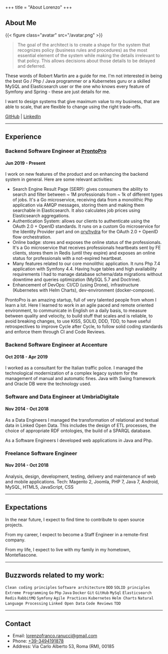 +++
title = "About Lorenzo"
+++

## About Me

{{< figure class="avatar" src="/avatar.png" >}}

> The goal of the architect is to create a shape for the system that recognizes policy (business rules and procedures) as the most essential element of the system while making the details irrelevant to that policy. This allows decisions about those details to be delayed and deferred.

These words of Robert Martin are a guide for me. I'm not interested in being the best Go / Php / Java programmer or a Kubernetes guru or a skilled MySQL and Elasticsearch user or the one who knows every feature of Symfony and Spring - these are just details for me. 

I want to design systems that give maximum value to my business, that are able to scale, that are flexible to change using the right trade-offs.

[GitHub](https://github.com/lorenzoranucci) | [LinkedIn](https://www.linkedin.com/in/lorenzo-franco-ranucci-859416b2/)

---

## Experience

### Backend Software Engineer at [ProntoPro](https://prontopro.it)
#### Jun 2019 - Present

I work on new features of the product and on enhancing the backend system in general. Here are some relevant activities:

- Search Engine Result Page (SERP): gives consumers the ability to search and filter between ~ 1M professionals from ~ 1k of different types of jobs. It's a Go microservice, receiving data from a monolithic Php application via AMQP messages, storing them and making them searchable in Elasticsearch. It also calculates job prices using Elasticsearch aggregations.
- Authentication System: allows our clients to authenticate using the OAuth 2.0 + OpenID standards. It runs on a custom Go microservice for the Identity Provider part and on [ory/hydra](https://github.com/ory/hydra) for the OAuth 2.0 + OpenID flow orchestration.
- Online badge: stores and exposes the online status of the professionals. It's a Go microservice that receives professionals heartbeats sent by FE clients, stores them in Redis (until they expire) and exposes an online status for professionals with a not-expired heartbeat.
- Many features related to our core monolithic application. It runs Php 7.4 application with Symfony 4.4. Having huge tables and high availability requirements I had to manage database schema/data migrations without downtime and queries optimization (MySQL 5.7 and Doctrine).
- Enhancement of DevOps: CI/CD (using Drone), infrastructure (Kubernetes with Helm Charts), dev-environment (docker-compose).

ProntoPro is an amazing startup, full of very talented people from whom I learn a lot. Here I learned to work in an agile paced and remote oriented environment, to communicate in English on a daily basis, to measure between quality and velocity, to build stuff that scales and is reliable, to avoid breaking changes, to use KISS, SOLID, DDD, TDD, to have useful retrospectives to improve Cycle after Cycle, to follow solid coding standards and enforce them through CI and Code Reviews.

### Backend Software Engineer at Accenture
#### Oct 2018 - Apr 2019
I worked as a consultant for the Italian traffic police. I managed the technological modernization of a complex legacy system for the management of manual and automatic fines. Java with Swing framework and Oracle DB were the technology used.

### Software and Data Engineer at UmbriaDigitale
#### Nov 2014 - Oct 2018

As a Data Engineers I managed the transformation of relational and textual data in Linked Open Data. This includes the design of ETL processes, the choice of appropriate RDF ontologies, the build of a SPARQL database.

As a Software Engineers I developed web applications in Java and Php.

### Freelance Software Engineer
#### Nov 2014 - Oct 2018

Analysis, design, development, testing, delivery and maintenance of web and mobile applications.
Tech: Magento 2, Joomla, PHP 7, Java 7, Android, MySQL, HTML5, JavaScript, CSS

---
## Expectations

In the near future, I expect to find time to contribute to open source projects.

From my career, I expect to become a Staff Engineer in a remote-first company.

From my life, I expect to live with my family in my hometown, Montefiascone.

---

## Buzzwords related to my work:

`Clean coding principles` `Software architecture` `DDD` `SOLID principles` `Extreme Programming` `Go` `Php` `Java` `Docker` `Git` `GitHub` `MySql` `Elasticsearch` `Redis` `RabbitMQ` `Symfony` `Agile Practices` `Kubernetes` `Helm Charts` `Natural Language Processing` `Linked Open Data` `Code Reviews` `TDD`

---

## Contact

* Email: [lorenzofranco.ranucci@gmail.com](mailto:lorenzofranco.ranucci@gmail.com)
* Phone: [+39-3494191878](tel:+39-3494191878)
* Address: Via Carlo Alberto 53, Roma (RM), 00185